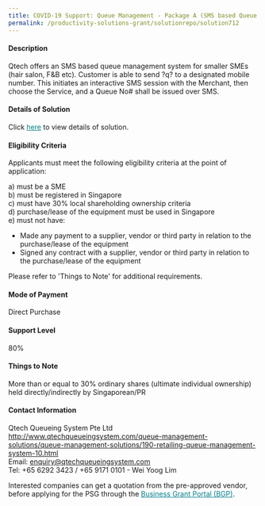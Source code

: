 ```yaml
---
title: COVID-19 Support: Queue Management - Package A (SMS based Queue Joining)
permalink: /productivity-solutions-grant/solutionrepo/solution712
---
```


#### Description

Qtech offers an SMS based queue management system for smaller SMEs (hair salon, F&B etc). Customer is able to send ?q? to a designated mobile number. This initiates an interactive SMS session with the Merchant, then choose the Service, and a Queue No# shall be issued over SMS.


#### Details of Solution

Click <a href='https://gb-assist-staging.netlify.app/images/psg/QTech_Annex_3_Part_1.pdf' style='color:#037e8a'>here</a> to view details of solution.

#### Eligibility Criteria

Applicants must meet the following eligibility criteria at the point of application:

a) must be a SME <br>
b) must be registered in Singapore <br>
c) must have 30% local shareholding ownership criteria <br>
d) purchase/lease of the equipment must be used in Singapore <br>
e) must not have:
- Made any payment to a supplier, vendor or third party in relation to the purchase/lease of the equipment
- Signed any contract with a supplier, vendor or third party in relation to the purchase/lease of the equipment

Please refer to 'Things to Note' for additional requirements.

#### Mode of Payment
Direct Purchase

#### Support Level
80%

#### Things to Note
More than or equal to 30% ordinary shares (ultimate individual ownership) held directly/indirectly by Singaporean/PR

#### Contact Information
Qtech Queueing System Pte Ltd<br>http://www.qtechqueueingsystem.com/queue-management-solutions/queue-management-solutions/190-retailing-queue-management-system-10.html<br>Email: enquiry@qtechqueueingsystem.com<br>Tel: +65 6292 3423 / +65 9171 0101 - Wei Yoog Lim

Interested companies can get a quotation from the pre-approved vendor, before applying for the PSG through the <a target='_blank' style='color:#037e8a' href='https://www.businessgrants.gov.sg/'>Business Grant Portal (BGP)</a>.
